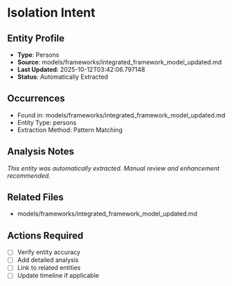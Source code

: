 # Isolation Intent

## Entity Profile
- **Type**: Persons
- **Source**: models/frameworks/integrated_framework_model_updated.md
- **Last Updated**: 2025-10-12T03:42:06.797148
- **Status**: Automatically Extracted

## Occurrences
- Found in: models/frameworks/integrated_framework_model_updated.md
- Entity Type: persons
- Extraction Method: Pattern Matching

## Analysis Notes
*This entity was automatically extracted. Manual review and enhancement recommended.*

## Related Files
- models/frameworks/integrated_framework_model_updated.md

## Actions Required
- [ ] Verify entity accuracy
- [ ] Add detailed analysis
- [ ] Link to related entities
- [ ] Update timeline if applicable
